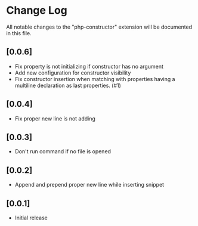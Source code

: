 # Change Log
All notable changes to the "php-constructor" extension will be documented in this file.

## [0.0.6]
- Fix property is not initializing if constructor has no argument
- Add new configuration for constructor visibility
- Fix constructor insertion when matching with properties having a multiline declaration as last properties. (#1)

## [0.0.4]
- Fix proper new line is not adding

## [0.0.3]
- Don't run command if no file is opened

## [0.0.2]
- Append and prepend proper new line while inserting snippet

## [0.0.1]
- Initial release
